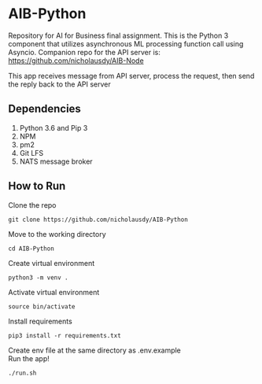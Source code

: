 # AIB-Python
Repository for AI for Business final assignment. This is the Python 3 component that utilizes asynchronous ML processing function call using Asyncio. Companion repo for the API server is: https://github.com/nicholausdy/AIB-Node

This app receives message from API server, process the request, then send the reply back to the API server
## Dependencies
1. Python 3.6 and Pip 3
2. NPM
3. pm2
4. Git LFS
5. NATS message broker

## How to Run
Clone the repo
``` 
git clone https://github.com/nicholausdy/AIB-Python
```
Move to the working directory
``` 
cd AIB-Python
```
Create virtual environment
``` 
python3 -m venv .
```
Activate virtual environment
``` 
source bin/activate
```
Install requirements
```
pip3 install -r requirements.txt
```
Create env file at the same directory as .env.example <br>
Run the app!
```
./run.sh
```
